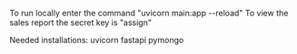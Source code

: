 To run locally enter the command "uvicorn main:app --reload"
To view the sales report the secret key is "assign"

Needed installations: 
uvicorn
fastapi
pymongo
